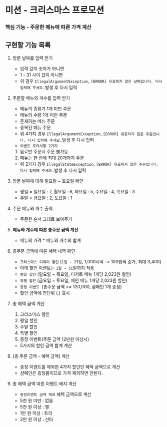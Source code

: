 # 미션 - 크리스마스 프로모션

### 핵심 기능 - 주문한 메뉴에 따른 가격 계산

## 구현할 기능 목록

1. 방문 날짜를 입력 받기
   - 입력 값이 숫자가 아니면
   - 1 - 31 사이 값이 아니면
   - 위 경우 `IllegalArgumentException`, `[ERROR] 유효하지 않은 날짜입니다. 다시 입력해 주세요.`발생 후 다시 입력


2. 주문할 메뉴와 개수를 입력 받기
   - 메뉴의 종류가 1개 미만 주문
   - 메뉴의 수량 1개 미만 주문
   - 존재하는 메뉴 주문
   - 중복된 메뉴 주문
   - 위 4가지 경우 `IllegalArgumentException`, `[ERROR] 유효하지 않은 주문입니다. 다시 입력해 주세요.`발생 후 다시 입력
   * `이벤트 주의사항 2가지`
   1. 음료만 주문시 주문 불가능
   2. 메뉴는 한 번에 최대 20개까지 주문
   - 위 2가지 경우 `IllegalStateException`, `[ERROR] 유효하지 않은 주문입니다. 다시 입력해 주세요.`발생 후 다시 입력


3. 방문 날짜에 대해 일요일 ~ 토요일 확인
   - 평일 = 일요일 : 7, 월요일 : 6, 화요일 : 5, 수요일 : 4, 목요일 : 3
   - 주말 = 금요일 : 2, 토요일 : 1


4. 주문 메뉴와 개수 출력
   - 주문한 순서 그대로 보여주기


5. **메뉴와 개수에 따른 총주문 금액 계산**
   - 메뉴의 가격 * 메뉴의 개수의 합계


6. 총주문 금액에 따른 혜택 내역 확인
   - `크리스마스 디데이 할인` (`1일 ~ 25일`, 1,000시작 -> 100원씩 증가, 최대 3,400)
   - 아래 할인 이벤트는 `1일 ~ 31`일까지 적용
    - `평일 할인` (일요일 ~ 목요일, 디저트 메뉴 1개당 2,023원 할인)
    - `특별 할인` (금요일 ~ 토요일, 메인 메뉴 1개당 2,023원 할인)
    - `증정 이벤트 `(총주문 금액 >= 120,000, 샴페인 1개 증정)
    - 할인 금액에 천단위 (,) 표시


7. 총 혜택 금액 계산
   1. 크리스마스 할인
   2. 평일 할인
   3. 주말 할인
   4. 특별 할인
   5. 증정 이벤트(주문 금액 12만원 이상시)
   - 5가지의 할인 금액 합계 계산


8. (총 주문 금액 - 혜택 금액) 계산
   - 증정 이벤트를 제외한 4가지 할인만 혜택 금액으로 계산
   - 샴페인은 증정품이므로 가격 제외하면 안된다.


9. 총 혜택 금액 따른 이벤트 배지 계산 
   - `증정이벤트 금액 제외` 혜택 금액으로 계산
   - 5천 원 미만 : 없음
   - 5천 원 이상 : 별
   - 1만 원 이상 : 트리
   - 2만 원 이상 : 산타